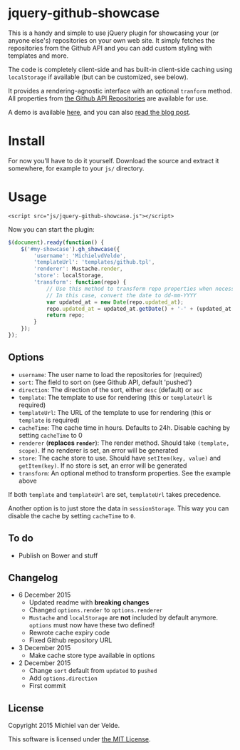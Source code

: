 # jquery-github-showcase

This is a handy and simple to use jQuery plugin for showcasing your (or anyone else's) repositories on your own web site. It simply fetches the repositories from the Github API and you can add custom styling with templates and more.

The code is completely client-side and has built-in client-side caching using `localStorage` if available (but can be customized, see below).

It provides a rendering-agnostic interface with an optional `tranform` method. All properties from [the Github API Repositories](https://developer.github.com/v3/repos/#list-user-repositories) are available for use.

A demo is available [here](http://jquery-github-showcase.artofcoding.nl/), and you can also [read the blog post](http://blog.artofcoding.nl/github-repositories-in-jquery/).

# Install

For now you'll have to do it yourself. Download the source and extract it somewhere, for example to your `js/` directory.

# Usage

	<script src="js/jquery-github-showcase.js"></script>

Now you can start the plugin:

```js
$(document).ready(function() {
	$('#my-showcase').gh_showcase({
		'username': 'MichielvdVelde',
		'templateUrl': 'templates/github.tpl',
		'renderer': Mustache.render,
		'store': localStorage,
		'transform': function(repo) {
			// Use this method to transform repo properties when necessary
			// In this case, convert the date to dd-mm-YYYY
			var updated_at = new Date(repo.updated_at);
			repo.updated_at = updated_at.getDate() + '-' + (updated_at.getMonth() +1) + '-' + updated_at.getFullYear();
			return repo;
		}
	});
});
```

## Options

* `username`: The user name to load the repositories for (required)
* `sort`: The field to sort on (see Github API, default 'pushed')
* `direction`: The direction of the sort, either `desc` (default) or `asc`
* `template`: The template to use for rendering (this or `templateUrl` is required)
* `templateUrl`: The URL of the template to use for rendering (this or `template` is required)
* `cacheTime`: The cache time in hours. Defaults to 24h. Disable caching by setting `cacheTime` to 0
* `renderer` (**replaces `render`**): The render method. Should take `(template, scope)`. If no renderer is set, an error will be generated
* `store`: The cache store to use. Should have `setItem(key, value)` and `getItem(key)`. If no store is set, an error will be generated
* `transform`: An optional method to transform properties. See the example above

If both `template` and `templateUrl` are set, `templateUrl` takes precedence.

Another option is to just store the data in `sessionStorage`. This way you can disable the cache by setting `cacheTime` to `0`.

## To do

* Publish on Bower and stuff

## Changelog

* 6 December 2015
  * Updated readme with **breaking changes**
  * Changed `options.render` to `options.renderer`
  * `Mustache` and `localStorage` are **not** included by default anymore. `options` must now have these two defined!
  * Rewrote cache expiry code
  * Fixed Github repository URL
* 3 December 2015
  * Make cache store type available in options
* 2 December 2015
  * Change `sort` default from `updated` to `pushed`
  * Add `options.direction`
  * First commit

## License

Copyright 2015 Michiel van der Velde.

This software is licensed under [the MIT License](LICENSE).
